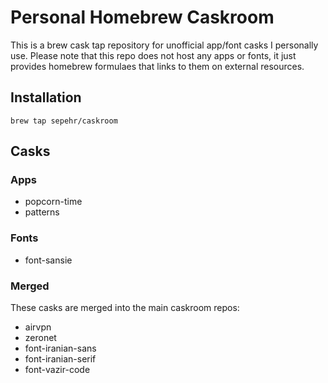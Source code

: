 # Personal Homebrew Caskroom
This is a brew cask tap repository for unofficial app/font casks I personally use. Please note that this repo does not host any apps or fonts, it just provides homebrew formulaes that links to them on external resources.  

## Installation
```shell
brew tap sepehr/caskroom
```

## Casks
### Apps
- popcorn-time
- patterns

### Fonts
- font-sansie

### Merged
These casks are merged into the main caskroom repos:  

- airvpn
- zeronet
- font-iranian-sans
- font-iranian-serif
- font-vazir-code

